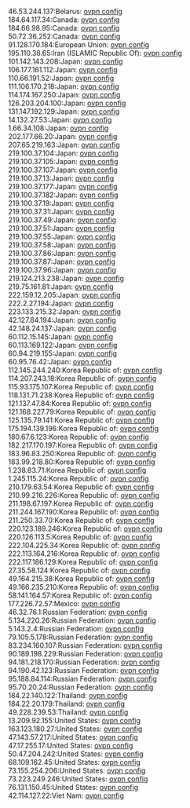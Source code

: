 46.53.244.137:Belarus: [ovpn config](vpn/46_53_244_137.ovpn)  
184.64.117.34:Canada: [ovpn config](vpn/184_64_117_34.ovpn)  
184.66.98.95:Canada: [ovpn config](vpn/184_66_98_95.ovpn)  
50.72.36.252:Canada: [ovpn config](vpn/50_72_36_252.ovpn)  
91.128.170.184:European Union: [ovpn config](vpn/91_128_170_184.ovpn)  
195.110.38.65:Iran (ISLAMIC Republic Of): [ovpn config](vpn/195_110_38_65.ovpn)  
101.142.143.208:Japan: [ovpn config](vpn/101_142_143_208.ovpn)  
106.177.161.112:Japan: [ovpn config](vpn/106_177_161_112.ovpn)  
110.66.191.52:Japan: [ovpn config](vpn/110_66_191_52.ovpn)  
111.106.170.218:Japan: [ovpn config](vpn/111_106_170_218.ovpn)  
114.174.167.250:Japan: [ovpn config](vpn/114_174_167_250.ovpn)  
126.203.204.100:Japan: [ovpn config](vpn/126_203_204_100.ovpn)  
131.147.192.129:Japan: [ovpn config](vpn/131_147_192_129.ovpn)  
14.132.27.53:Japan: [ovpn config](vpn/14_132_27_53.ovpn)  
1.66.34.108:Japan: [ovpn config](vpn/1_66_34_108.ovpn)  
202.177.66.20:Japan: [ovpn config](vpn/202_177_66_20.ovpn)  
207.65.219.163:Japan: [ovpn config](vpn/207_65_219_163.ovpn)  
219.100.37.104:Japan: [ovpn config](vpn/219_100_37_104.ovpn)  
219.100.37.105:Japan: [ovpn config](vpn/219_100_37_105.ovpn)  
219.100.37.107:Japan: [ovpn config](vpn/219_100_37_107.ovpn)  
219.100.37.13:Japan: [ovpn config](vpn/219_100_37_13.ovpn)  
219.100.37.177:Japan: [ovpn config](vpn/219_100_37_177.ovpn)  
219.100.37.182:Japan: [ovpn config](vpn/219_100_37_182.ovpn)  
219.100.37.19:Japan: [ovpn config](vpn/219_100_37_19.ovpn)  
219.100.37.31:Japan: [ovpn config](vpn/219_100_37_31.ovpn)  
219.100.37.49:Japan: [ovpn config](vpn/219_100_37_49.ovpn)  
219.100.37.51:Japan: [ovpn config](vpn/219_100_37_51.ovpn)  
219.100.37.55:Japan: [ovpn config](vpn/219_100_37_55.ovpn)  
219.100.37.58:Japan: [ovpn config](vpn/219_100_37_58.ovpn)  
219.100.37.86:Japan: [ovpn config](vpn/219_100_37_86.ovpn)  
219.100.37.87:Japan: [ovpn config](vpn/219_100_37_87.ovpn)  
219.100.37.96:Japan: [ovpn config](vpn/219_100_37_96.ovpn)  
219.124.213.238:Japan: [ovpn config](vpn/219_124_213_238.ovpn)  
219.75.161.81:Japan: [ovpn config](vpn/219_75_161_81.ovpn)  
222.159.12.205:Japan: [ovpn config](vpn/222_159_12_205.ovpn)  
222.2.27.194:Japan: [ovpn config](vpn/222_2_27_194.ovpn)  
223.133.215.32:Japan: [ovpn config](vpn/223_133_215_32.ovpn)  
42.127.84.194:Japan: [ovpn config](vpn/42_127_84_194.ovpn)  
42.148.24.137:Japan: [ovpn config](vpn/42_148_24_137.ovpn)  
60.112.15.145:Japan: [ovpn config](vpn/60_112_15_145.ovpn)  
60.113.169.122:Japan: [ovpn config](vpn/60_113_169_122.ovpn)  
60.94.219.155:Japan: [ovpn config](vpn/60_94_219_155.ovpn)  
60.95.76.42:Japan: [ovpn config](vpn/60_95_76_42.ovpn)  
112.145.244.240:Korea Republic of: [ovpn config](vpn/112_145_244_240.ovpn)  
114.207.243.18:Korea Republic of: [ovpn config](vpn/114_207_243_18.ovpn)  
115.93.175.107:Korea Republic of: [ovpn config](vpn/115_93_175_107.ovpn)  
118.131.71.238:Korea Republic of: [ovpn config](vpn/118_131_71_238.ovpn)  
121.137.47.84:Korea Republic of: [ovpn config](vpn/121_137_47_84.ovpn)  
121.168.227.79:Korea Republic of: [ovpn config](vpn/121_168_227_79.ovpn)  
125.135.79.141:Korea Republic of: [ovpn config](vpn/125_135_79_141.ovpn)  
175.194.139.196:Korea Republic of: [ovpn config](vpn/175_194_139_196.ovpn)  
180.67.6.123:Korea Republic of: [ovpn config](vpn/180_67_6_123.ovpn)  
182.217.170.197:Korea Republic of: [ovpn config](vpn/182_217_170_197.ovpn)  
183.96.83.250:Korea Republic of: [ovpn config](vpn/183_96_83_250.ovpn)  
183.99.218.80:Korea Republic of: [ovpn config](vpn/183_99_218_80.ovpn)  
1.238.83.71:Korea Republic of: [ovpn config](vpn/1_238_83_71.ovpn)  
1.245.115.24:Korea Republic of: [ovpn config](vpn/1_245_115_24.ovpn)  
210.179.63.54:Korea Republic of: [ovpn config](vpn/210_179_63_54.ovpn)  
210.99.216.226:Korea Republic of: [ovpn config](vpn/210_99_216_226.ovpn)  
211.198.67.197:Korea Republic of: [ovpn config](vpn/211_198_67_197.ovpn)  
211.244.167.190:Korea Republic of: [ovpn config](vpn/211_244_167_190.ovpn)  
211.250.33.70:Korea Republic of: [ovpn config](vpn/211_250_33_70.ovpn)  
220.123.189.246:Korea Republic of: [ovpn config](vpn/220_123_189_246.ovpn)  
220.126.113.5:Korea Republic of: [ovpn config](vpn/220_126_113_5.ovpn)  
222.104.225.34:Korea Republic of: [ovpn config](vpn/222_104_225_34.ovpn)  
222.113.164.216:Korea Republic of: [ovpn config](vpn/222_113_164_216.ovpn)  
222.117.186.129:Korea Republic of: [ovpn config](vpn/222_117_186_129.ovpn)  
27.35.58.124:Korea Republic of: [ovpn config](vpn/27_35_58_124.ovpn)  
49.164.215.38:Korea Republic of: [ovpn config](vpn/49_164_215_38.ovpn)  
49.166.235.210:Korea Republic of: [ovpn config](vpn/49_166_235_210.ovpn)  
58.141.164.57:Korea Republic of: [ovpn config](vpn/58_141_164_57.ovpn)  
177.226.72.57:Mexico: [ovpn config](vpn/177_226_72_57.ovpn)  
46.32.76.1:Russian Federation: [ovpn config](vpn/46_32_76_1.ovpn)  
5.134.220.26:Russian Federation: [ovpn config](vpn/5_134_220_26.ovpn)  
5.143.2.4:Russian Federation: [ovpn config](vpn/5_143_2_4.ovpn)  
79.105.5.178:Russian Federation: [ovpn config](vpn/79_105_5_178.ovpn)  
83.234.160.107:Russian Federation: [ovpn config](vpn/83_234_160_107.ovpn)  
90.189.198.229:Russian Federation: [ovpn config](vpn/90_189_198_229.ovpn)  
94.181.218.170:Russian Federation: [ovpn config](vpn/94_181_218_170.ovpn)  
94.190.42.123:Russian Federation: [ovpn config](vpn/94_190_42_123.ovpn)  
95.188.84.114:Russian Federation: [ovpn config](vpn/95_188_84_114.ovpn)  
95.70.20.24:Russian Federation: [ovpn config](vpn/95_70_20_24.ovpn)  
184.22.140.122:Thailand: [ovpn config](vpn/184_22_140_122.ovpn)  
184.22.20.179:Thailand: [ovpn config](vpn/184_22_20_179.ovpn)  
49.228.239.53:Thailand: [ovpn config](vpn/49_228_239_53.ovpn)  
13.209.92.155:United States: [ovpn config](vpn/13_209_92_155.ovpn)  
163.123.180.27:United States: [ovpn config](vpn/163_123_180_27.ovpn)  
47.143.57.217:United States: [ovpn config](vpn/47_143_57_217.ovpn)  
47.17.255.17:United States: [ovpn config](vpn/47_17_255_17.ovpn)  
50.47.204.242:United States: [ovpn config](vpn/50_47_204_242.ovpn)  
68.109.162.45:United States: [ovpn config](vpn/68_109_162_45.ovpn)  
73.155.254.206:United States: [ovpn config](vpn/73_155_254_206.ovpn)  
73.223.249.246:United States: [ovpn config](vpn/73_223_249_246.ovpn)  
76.131.150.45:United States: [ovpn config](vpn/76_131_150_45.ovpn)  
42.114.127.22:Viet Nam: [ovpn config](vpn/42_114_127_22.ovpn)  
